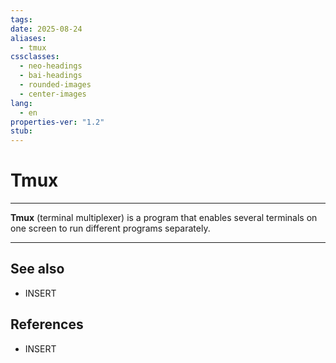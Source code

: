 ```yaml
---
tags: 
date: 2025-08-24
aliases:
  - tmux
cssclasses:
  - neo-headings
  - bai-headings
  - rounded-images
  - center-images
lang:
  - en
properties-ver: "1.2"
stub:
---
```

# Tmux

***
**Tmux** (terminal multiplexer) is a program that enables several terminals on one screen to run different programs separately.
***
## See also
- INSERT
## References
- INSERT
